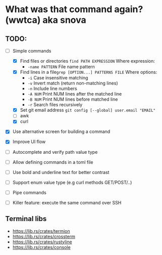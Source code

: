 # What was that command again? (wwtca) aka snova

## TODO:

* [ ] Simple commands
  * [x] Find files or directories `find PATH EXPRESSION` Where expression:
      * `-name PATTERN` File name pattern
  * [x] Find lines in a file`grep [OPTION...] PATTERNS FILE` Where options:
      * `-i` Case insensitive matching
      * `-v` Invert match (return non-matching lines)
      * `-n` Include line numbers
      * `-A NUM` Print NUM lines after the matched line
      * `-B NUM` Print NUM lines before matched line
      * `-r` Search files recursively
  * [x] Set git email address `git config [--global] user.email "EMAIL"`
  * [ ] awk
  * [x] curl
* [x] Use alternative screen for building a command
* [x] Improve UI flow
* [ ] Autocomplete and verify path value type
* [ ] Allow defining commands in a toml file
* [ ] Use bold and underline text for better contrast
* [ ] Support enum value type (e.g curl methods GET/POST/..)
* [ ] Pipe commands
* [ ] Killer feature: execute the same command over SSH


## Terminal libs

* https://lib.rs/crates/termion
* https://lib.rs/crates/crossterm
* https://lib.rs/crates/rustyline
* https://lib.rs/crates/console

